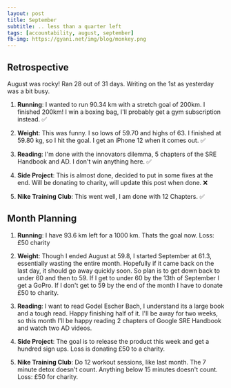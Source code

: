 ```yaml
---
layout: post
title: September
subtitle: .. less than a quarter left
tags: [accountability, august, september]
fb-img: https://gyani.net/img/blog/monkey.png
---
```


## Retrospective

August was rocky! Ran 28 out of 31 days. Writing on the 1st as yesterday was a bit busy.


1. **Running**: I wanted to run 90.34 km with a stretch goal of 200km. I finished 200km! I win a boxing bag, I'll probably get a gym subscription instead. ✅

2. **Weight**: This was funny. I so lows of 59.70 and highs of 63. I finished at 59.80 kg, so I hit the goal. I get an iPhone 12 when it comes out. ✅

3. **Reading**: I'm done with the innovators dilemma, 5 chapters of the SRE Handbook and AD. I don't win anything here. ✅

4. **Side Project**: This is almost done, decided to put in some fixes at the end. Will be donating to charity, will update this post when done. ❌

5. **Nike Training Club**: This went well, I am done with 12 Chapters. ✅


## Month Planning

1. **Running**: I have 93.6 km left for a 1000 km. Thats the goal now. Loss: £50 charity

2. **Weight**: Though I ended August at 59.8, I started September at 61.3, essentially wasting the entire month. Hopefully if it came back on the last day, it should go away quickly soon. So plan is to get down back to under 60 and then to 59. If I get to under 60 by the 13th of September I get a GoPro. If I don't get to 59 by the end of the month I have to donate £50 to charity.

3. **Reading**: I want to read Godel Escher Bach, I understand its a large book and a tough read. Happy finishing half of it. I'll be away for two weeks, so this month I'll be happy reading 2 chapters of Google SRE Handbook and watch two AD videos.

4. **Side Project**: The goal is to release the product this week and get a hundred sign ups. Loss is donating £50 to a charity.

5. **Nike Training Club**: Do 12 workout sessions, like last month. The 7 minute detox doesn't count. Anything below 15 minutes doesn't count. Loss: £50 for charity.
